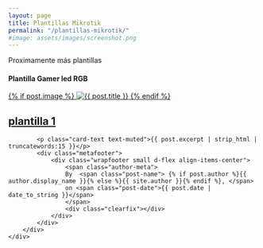 ```yaml
---
layout: page
title: Plantillas Mikrotik
permalink: "/plantillas-mikrotik/"
#image: assets/images/screenshot.png
---
```


Proximamente más plantillas
<h4 class="mt-5 mb-4 pb-2 border-bottom" id="{{ category[0] | replace: " ","-" }}"><span class="text-capitalize small font-weight-bold">Plantilla Gamer led RGB</span></h4>
<div class="row">

<div class="col-md-4 mb-5">
    <div class="card">
        <a href="{{ post.url | absolute_url }}">
            {% if post.image %} <img class="rounded mb-4" src="{{ site.baseurl }}/{{ post.image }}" alt="{{ post.title }}"> {% endif %}
        </a>
        <div class="card-block">
            <h2 class="card-title h4 serif-font"><a href="{{ post.url | absolute_url }}">plantilla 1</a></h2>
            <script src="https://www.mercadopago.com.mx/integrations/v1/web-payment-checkout.js"
                data-preference-id="301152529-b8f9b5fa-b854-4902-b183-816b36e58181" data-source="button">
            </script>


            <p class="card-text text-muted">{{ post.excerpt | strip_html | truncatewords:15 }}</p>
            <div class="metafooter">
                <div class="wrapfooter small d-flex align-items-center">
                    <span class="author-meta">
                    By  <span class="post-name"> {% if post.author %}{{ author.display_name }}{% else %}{{ site.author }}{% endif %}, </span>             
                    on <span class="post-date">{{ post.date | date_to_string }}</span>
                    </span>               
                    <div class="clearfix"></div>
                </div>
            </div>
        </div>
    </div>
</div>

<!--
<div class="col-md-4 mb-5">
    <div class="card">
        <a href="{{ post.url | absolute_url }}">
            {% if post.image %} <img class="rounded mb-4" src="{{ site.baseurl }}/{{ post.image }}" alt="{{ post.title }}"> {% endif %}
        </a>
        <div class="card-block">
            <h2 class="card-title h4 serif-font"><a href="{{ post.url | absolute_url }}">plantilla 2</a></h2>
            <p class="card-text text-muted">{{ post.excerpt | strip_html | truncatewords:15 }}</p>
            <div class="metafooter">
                <div class="wrapfooter small d-flex align-items-center">
                    <span class="author-meta">
                    By  <span class="post-name"> {% if post.author %}{{ author.display_name }}{% else %}{{ site.author }}{% endif %}, </span>             
                    on <span class="post-date">{{ post.date | date_to_string }}</span>
                    </span>               
                    <div class="clearfix"></div>
                </div>
            </div>
        </div>
    </div>
</div>

<div class="col-md-4 mb-5">
    <div class="card">
        <a href="{{ post.url | absolute_url }}">
            {% if post.image %} <img class="rounded mb-4" src="{{ site.baseurl }}/{{ post.image }}" alt="{{ post.title }}"> {% endif %}
        </a>
        <div class="card-block">
            <h2 class="card-title h4 serif-font"><a href="{{ post.url | absolute_url }}">plantilla 3</a></h2>
            <p class="card-text text-muted">{{ post.excerpt | strip_html | truncatewords:15 }}</p>
            <div class="metafooter">
                <div class="wrapfooter small d-flex align-items-center">
                    <span class="author-meta">
                    By  <span class="post-name"> {% if post.author %}{{ author.display_name }}{% else %}{{ site.author }}{% endif %}, </span>             
                    on <span class="post-date">{{ post.date | date_to_string }}</span>
                    </span>               
                    <div class="clearfix"></div>
                </div>
            </div>
        </div>
    </div>
</div>
-->

</div>
